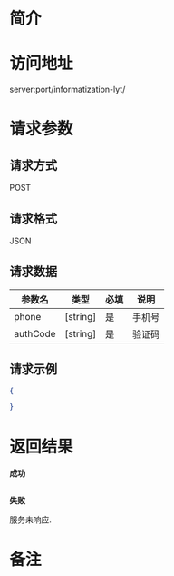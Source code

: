 # 简介

# 访问地址
server:port/informatization-lyt/

# 请求参数

## 请求方式
POST

## 请求格式
JSON

## 请求数据
|参数名|类型|必填|说明|
|-|-|-|-|
|phone|[string]|是|手机号|
|authCode|[string]|是|验证码|

## 请求示例
```json
{

}
```

# 返回结果
**成功**
```json
```

**失败**

服务未响应.

# 备注
